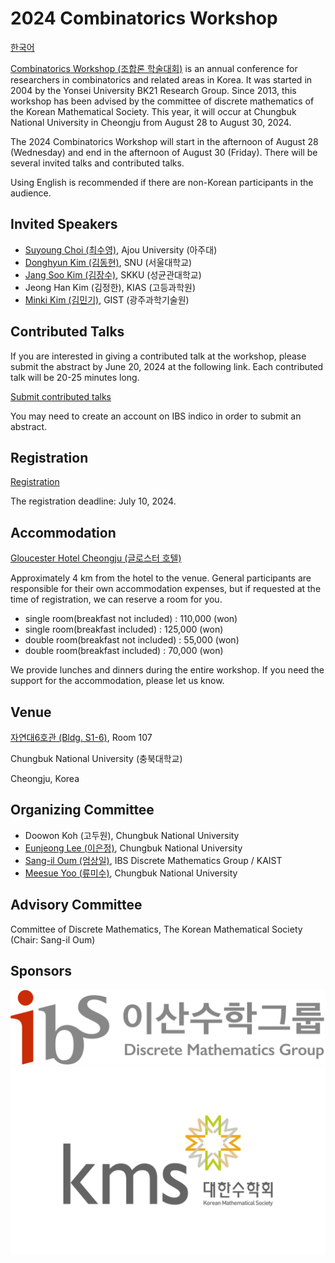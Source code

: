 # 2024 Combinatorics Workshop

[한국어](/)

[Combinatorics Workshop (조합론 학술대회)](https://www.combinatorics.kr/workshop/combinatorics-workshop) is an annual conference for researchers in combinatorics and related areas in Korea.
It was started in 2004 by the Yonsei University BK21 Research Group. Since 2013, this workshop has been advised by the committee of discrete mathematics of the Korean Mathematical Society. This year, it will occur at Chungbuk National University in Cheongju from August 28 to August 30, 2024.

The 2024 Combinatorics Workshop will start in the afternoon of August 28 (Wednesday) and end in the afternoon of August 30 (Friday).
There will be several invited talks and contributed talks.

Using English is recommended if there are non-Korean participants in the audience.

## Invited Speakers

- [Suyoung Choi (최수영)](http://acmi.ajou.ac.kr/~schoi/), Ajou University (아주대)
- [Donghyun Kim (김동현)](https://donghyunkim8.wixsite.com/dhkim), SNU (서울대학교)
- [Jang Soo Kim (김장수)](https://jangsookim.github.io/), SKKU (성균관대학교)
- Jeong Han Kim (김정한), KIAS (고등과학원)
- [Minki Kim (김민기)](https://sites.google.com/view/minkikim/home), GIST (광주과학기술원)

## Contributed Talks

If you are interested in giving a contributed talk at the workshop, please submit the abstract by June 20, 2024 at the following link. Each contributed talk will be 20-25 minutes long.

[Submit contributed talks](https://indico.ibs.re.kr/event/650/abstracts/)

You may need to create an account on IBS indico in order to submit an abstract.


## Registration

[Registration](https://indico.ibs.re.kr/event/650/registrations/)

The registration deadline: July 10, 2024. 

## Accommodation

[Gloucester Hotel Cheongju (글로스터 호텔)](http://www.gloucester.co.kr/)

Approximately 4 km from the hotel to the venue. General participants are responsible for their own accommodation expenses, but if requested at the time of registration, we can reserve a room for you.

- single room(breakfast not included) : 110,000 (won)
- single room(breakfast included) : 125,000 (won)
- double room(breakfast not included) : 55,000 (won)
- double room(breakfast included) : 70,000 (won)

We provide lunches and dinners during the entire workshop.
If you need the support for the accommodation, please let us know. 

## Venue

[자연대6호관 (Bldg. S1-6)](https://place.map.kakao.com/1879408486), Room 107

Chungbuk National University (충북대학교)

Cheongju, Korea

## Organizing Committee

- Doowon Koh (고두원), Chungbuk National University
- [Eunjeong Lee (이은정)](https://sites.google.com/view/eunjeonglee/), Chungbuk National University
- [Sang-il Oum (엄상일)](https://dimag.ibs.re.kr/home/sangil/), IBS Discrete Mathematics Group / KAIST
- [Meesue Yoo (류미수)](https://meesue.github.io/), Chungbuk National University

## Advisory Committee

Committee of Discrete Mathematics, The Korean Mathematical Society (Chair: Sang-il Oum)

## Sponsors

<div id="logo"><a href="https://dimag.ibs.re.kr/"><img src="/assets/dimag.png" alt="IBS 이산수학그룹" /></a> <a href="https://www.kms.or.kr/"><img src="/assets/kms.png" alt="대한수학회" /></a></div>

